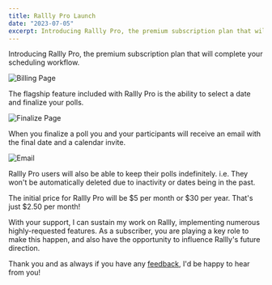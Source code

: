 ```yaml
---
title: Rallly Pro Launch
date: "2023-07-05"
excerpt: Introducing Rallly Pro, the premium subscription plan that will complete your scheduling workflow.
---
```


Introducing Rallly Pro, the premium subscription plan that will complete your scheduling workflow.

![Billing Page](/static/images/rallly-pro-launch/billing-page.png)

The flagship feature included with Rallly Pro is the ability to select a date and finalize your polls.

![Finalize Page](/static/images/rallly-pro-launch/finalize-page.png)

When you finalize a poll you and your participants will receive an email with the final date and a calendar invite.

![Email](/static/images/rallly-pro-launch/email.png)

Rallly Pro users will also be able to keep their polls indefinitely. i.e. They won't be automatically deleted due to inactivity or dates being in the past.

The initial price for Rallly Pro will be $5 per month or $30 per year. That's just $2.50 per month!

With your support, I can sustain my work on Rallly, implementing numerous highly-requested features. As a subscriber, you are playing a key role to make this happen, and also have the opportunity to influence Rallly's future direction.

Thank you and as always if you have any [feedback](mailto:feedback@kinpal.com), I'd be happy to hear from you!
